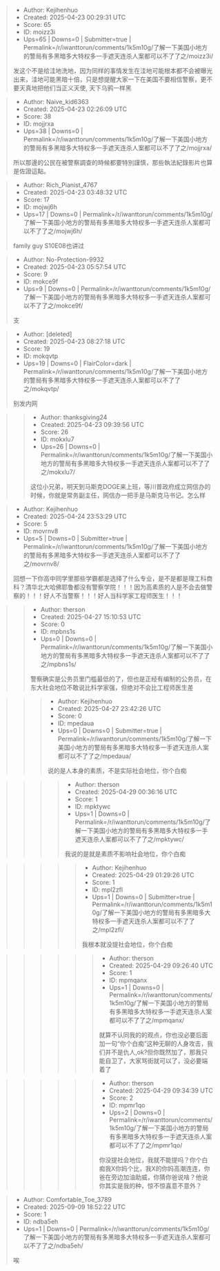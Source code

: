 > - Author: Kejihenhuo
> - Created: 2025-04-23 00:29:31 UTC
> - Score: 65
> - ID: moizz3i
> - Ups=65 | Downs=0 | Submitter=true | Permalink=/r/iwanttorun/comments/1k5m10g/了解一下美国小地方的警局有多黑暗多大特权多一手遮天连杀人案都可以不了了之/moizz3i/
>
> 发这个不是给洼地洗地，因为同样的事情发生在洼地可能根本都不会被曝光出来，洼地可能黑暗十倍，只是想提醒大家一下在美国不要相信警察，更不要天真地把他们当正义天使, 天下乌鸦一样黑

> - Author: Naive_kid6363
> - Created: 2025-04-23 02:26:09 UTC
> - Score: 38
> - ID: mojjrxa
> - Ups=38 | Downs=0 | Permalink=/r/iwanttorun/comments/1k5m10g/了解一下美国小地方的警局有多黑暗多大特权多一手遮天连杀人案都可以不了了之/mojjrxa/
>
> 所以那邊的公民在被警察調查的時候都要特別謹慎，那些執法紀錄影片也算是佐證這點。

> - Author: Rich_Pianist_4767
> - Created: 2025-04-23 03:48:32 UTC
> - Score: 17
> - ID: mojwj6h
> - Ups=17 | Downs=0 | Permalink=/r/iwanttorun/comments/1k5m10g/了解一下美国小地方的警局有多黑暗多大特权多一手遮天连杀人案都可以不了了之/mojwj6h/
>
> family guy S10E08也讲过

> - Author: No-Protection-9932
> - Created: 2025-04-23 05:57:54 UTC
> - Score: 9
> - ID: mokce9f
> - Ups=9 | Downs=0 | Permalink=/r/iwanttorun/comments/1k5m10g/了解一下美国小地方的警局有多黑暗多大特权多一手遮天连杀人案都可以不了了之/mokce9f/
>
> 支

> - Author: [deleted]
> - Created: 2025-04-23 08:27:18 UTC
> - Score: 19
> - ID: mokqvtp
> - Ups=19 | Downs=0 | FlairColor=dark | Permalink=/r/iwanttorun/comments/1k5m10g/了解一下美国小地方的警局有多黑暗多大特权多一手遮天连杀人案都可以不了了之/mokqvtp/
>
> 别发内网

>> - Author: thanksgiving24
>> - Created: 2025-04-23 09:39:56 UTC
>> - Score: 26
>> - ID: mokxlu7
>> - Ups=26 | Downs=0 | Permalink=/r/iwanttorun/comments/1k5m10g/了解一下美国小地方的警局有多黑暗多大特权多一手遮天连杀人案都可以不了了之/mokxlu7/
>>
>> 这位小兄弟，明天到马斯克DOGE来上班，等川普政府成立网信办的时候，你就是常务副主任，网信办一把手是马斯克马书记。怎么样

> - Author: Kejihenhuo
> - Created: 2025-04-24 23:53:29 UTC
> - Score: 5
> - ID: movrnv8
> - Ups=5 | Downs=0 | Submitter=true | Permalink=/r/iwanttorun/comments/1k5m10g/了解一下美国小地方的警局有多黑暗多大特权多一手遮天连杀人案都可以不了了之/movrnv8/
>
> 回想一下你高中同学里那些学霸都是选择了什么专业，是不是都是理工科商科？清华北大哈佛耶鲁都没有警察学院！！！因为高素质的人是不会去做警察的！！！好人不当警察！！！好人当科学家工程师医生！！！

>> - Author: therson
>> - Created: 2025-04-27 15:10:53 UTC
>> - Score: 0
>> - ID: mpbns1s
>> - Ups=0 | Downs=0 | Permalink=/r/iwanttorun/comments/1k5m10g/了解一下美国小地方的警局有多黑暗多大特权多一手遮天连杀人案都可以不了了之/mpbns1s/
>>
>> 警察确实是公务员里门槛最低的了，但也是正经有编制的公务员，在东大社会地位不敢说比科学家强，但绝对不会比工程师医生差

>>> - Author: Kejihenhuo
>>> - Created: 2025-04-27 23:42:26 UTC
>>> - Score: 0
>>> - ID: mpedaua
>>> - Ups=0 | Downs=0 | Submitter=true | Permalink=/r/iwanttorun/comments/1k5m10g/了解一下美国小地方的警局有多黑暗多大特权多一手遮天连杀人案都可以不了了之/mpedaua/
>>>
>>> 说的是人本身的素质，不是实际社会地位，你个白痴

>>>> - Author: therson
>>>> - Created: 2025-04-29 00:36:16 UTC
>>>> - Score: 1
>>>> - ID: mpktywc
>>>> - Ups=1 | Downs=0 | Permalink=/r/iwanttorun/comments/1k5m10g/了解一下美国小地方的警局有多黑暗多大特权多一手遮天连杀人案都可以不了了之/mpktywc/
>>>>
>>>> 我说的是就是素质不影响社会地位，你个白痴

>>>>> - Author: Kejihenhuo
>>>>> - Created: 2025-04-29 01:29:26 UTC
>>>>> - Score: 1
>>>>> - ID: mpl2zfl
>>>>> - Ups=1 | Downs=0 | Submitter=true | Permalink=/r/iwanttorun/comments/1k5m10g/了解一下美国小地方的警局有多黑暗多大特权多一手遮天连杀人案都可以不了了之/mpl2zfl/
>>>>>
>>>>> 我根本就没提社会地位，你个白痴

>>>>>> - Author: therson
>>>>>> - Created: 2025-04-29 09:26:40 UTC
>>>>>> - Score: 1
>>>>>> - ID: mpmqanx
>>>>>> - Ups=1 | Downs=0 | Permalink=/r/iwanttorun/comments/1k5m10g/了解一下美国小地方的警局有多黑暗多大特权多一手遮天连杀人案都可以不了了之/mpmqanx/
>>>>>>
>>>>>> 就算不认同我的的观点，你也没必要后面加一句“你个白痴”这种无聊的人身攻击，我们并不是仇人,ok?但你既然加了，那我只能自卫了，大家骂街就可以了，没必要端着了

>>>>>> - Author: therson
>>>>>> - Created: 2025-04-29 09:34:39 UTC
>>>>>> - Score: 2
>>>>>> - ID: mpmr1qo
>>>>>> - Ups=2 | Downs=0 | Permalink=/r/iwanttorun/comments/1k5m10g/了解一下美国小地方的警局有多黑暗多大特权多一手遮天连杀人案都可以不了了之/mpmr1qo/
>>>>>>
>>>>>> 你没提社会地位，我就不能提吗？你个白痴我X你妈个比，我X的你妈高潮连连，你爸在旁边加油助威，你猜你爸说啥？他说你其实是我的种，惊不惊喜意不意外？

> - Author: Comfortable_Toe_3789
> - Created: 2025-09-09 18:52:22 UTC
> - Score: 1
> - ID: ndba5eh
> - Ups=1 | Downs=0 | Permalink=/r/iwanttorun/comments/1k5m10g/了解一下美国小地方的警局有多黑暗多大特权多一手遮天连杀人案都可以不了了之/ndba5eh/
>
> 唉
